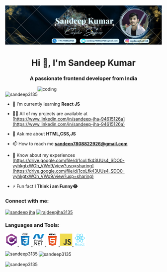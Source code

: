 ![Logo](https://github.com/sandeep3135/sandeep3135/blob/main/Banner.png)
<h1 align="center">Hi 👋, I'm Sandeep Kumar</h1>
<h3 align="center">A passionate frontend developer from India</h3>
<img align="right" alt="coding" width="400px" src="https://camo.githubusercontent.com/7de37139d0b4c1ce40865e799b446c0e963a3dd8fb68d239707237c40604fa3d/68747470733a2f2f63646e2e6472696262626c652e636f6d2f75736572732f3733303730332f73637265656e73686f74732f363538313234332f6176656e746f2e676966">

<p align="left"> <img src="https://komarev.com/ghpvc/?username=sandeep3135&label=Profile%20views&color=0e75b6&style=flat" alt="sandeep3135" /> </p>

- 🌱 I’m currently learning **React JS**

- 👨‍💻 All of my projects are available at [https://www.linkedin.com/in/sandeep-jha-94615126a](https://www.linkedin.com/in/sandeep-jha-94615126a)

- 💬 Ask me about **HTML,CSS,JS**

- 📫 How to reach me **sandeep7808822926@gmail.com**

- 📄 Know about my experiences [https://drive.google.com/file/d/1coLfk43UUs4_SDO0-yyhkgtxWOh_VWo9/view?usp=sharing](https://drive.google.com/file/d/1coLfk43UUs4_SDO0-yyhkgtxWOh_VWo9/view?usp=sharing)

- ⚡ Fun fact **I Think i am Funny😂**

<h3 align="left">Connect with me:</h3>
<p align="left">
<a href="https://linkedin.com/in/sandeep jha" target="blank"><img align="center" src="https://raw.githubusercontent.com/rahuldkjain/github-profile-readme-generator/master/src/images/icons/Social/linked-in-alt.svg" alt="sandeep jha" height="30" width="40" /></a>
<a href="https://instagram.com/rajdeepjha3135" target="blank"><img align="center" src="https://raw.githubusercontent.com/rahuldkjain/github-profile-readme-generator/master/src/images/icons/Social/instagram.svg" alt="rajdeepjha3135" height="30" width="40" /></a>
</p>

<h3 align="left">Languages and Tools:</h3>
<p align="left"> <a href="https://www.w3schools.com/cs/" target="_blank" rel="noreferrer"> <img src="https://raw.githubusercontent.com/devicons/devicon/master/icons/csharp/csharp-original.svg" alt="csharp" width="40" height="40"/> </a> <a href="https://www.w3schools.com/css/" target="_blank" rel="noreferrer"> <img src="https://raw.githubusercontent.com/devicons/devicon/master/icons/css3/css3-original-wordmark.svg" alt="css3" width="40" height="40"/> </a> <a href="https://dotnet.microsoft.com/" target="_blank" rel="noreferrer"> <img src="https://raw.githubusercontent.com/devicons/devicon/master/icons/dot-net/dot-net-original-wordmark.svg" alt="dotnet" width="40" height="40"/> </a> <a href="https://www.w3.org/html/" target="_blank" rel="noreferrer"> <img src="https://raw.githubusercontent.com/devicons/devicon/master/icons/html5/html5-original-wordmark.svg" alt="html5" width="40" height="40"/> </a> <a href="https://developer.mozilla.org/en-US/docs/Web/JavaScript" target="_blank" rel="noreferrer"> <img src="https://raw.githubusercontent.com/devicons/devicon/master/icons/javascript/javascript-original.svg" alt="javascript" width="40" height="40"/> </a> <a href="https://reactjs.org/" target="_blank" rel="noreferrer"> <img src="https://raw.githubusercontent.com/devicons/devicon/master/icons/react/react-original-wordmark.svg" alt="react" width="40" height="40"/> </a> </p>

<p><img align="left" src="https://github-readme-stats.vercel.app/api/top-langs?username=sandeep3135&show_icons=true&locale=en&layout=compact" alt="sandeep3135" /></p>

<p>&nbsp;<img align="center" src="https://github-readme-stats.vercel.app/api?username=sandeep3135&show_icons=true&locale=en" alt="sandeep3135" /></p>

<p><img align="center" src="https://github-readme-streak-stats.herokuapp.com/?user=sandeep3135&" alt="sandeep3135" /></p>
